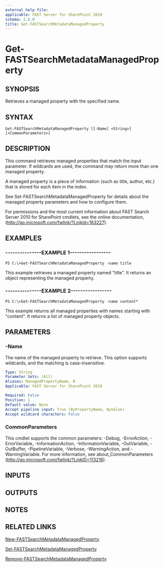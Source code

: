 ```yaml
---
external help file: 
applicable: FAST Server for SharePoint 2010
schema: 2.0.0
title: Get-FASTSearchMetadataManagedProperty
---
```


# Get-FASTSearchMetadataManagedProperty

## SYNOPSIS
Retrieves a managed property with the specified name.

## SYNTAX

```
Get-FASTSearchMetadataManagedProperty [[-Name] <String>] [<CommonParameters>]
```

## DESCRIPTION
This command retrieves managed properties that match the input parameter.
If wildcards are used, the command may return more than one managed property.

A managed property is a piece of information (such as title, author, etc.) that is stored for each item in the index.

See Set-FASTSearchMetadataManagedProperty for details about the managed property parameters and how to configure them.

For permissions and the most current information about FAST Search Server 2010 for SharePoint cmdlets, see the online documentation, (http://go.microsoft.com/fwlink/?LinkId=163227).

## EXAMPLES

### ---------------EXAMPLE 1-----------------
```
PS C:\>Get-FASTSearchMetadataManagedProperty -name title
```

This example retrieves a managed property named "title".
It returns an object representing the managed property.

### ---------------EXAMPLE 2-----------------
```
PS C:\>Get-FASTSearchMetadataManagedProperty -name content*
```

This example returns all managed properties with names starting with "content".
It returns a list of managed property objects.

## PARAMETERS

### -Name
The name of the managed property to retrieve.
This option supports wildcards, and the matching is case-insensitive.

```yaml
Type: String
Parameter Sets: (All)
Aliases: ManagedPropertyName, N
Applicable: FAST Server for SharePoint 2010

Required: False
Position: 1
Default value: None
Accept pipeline input: True (ByPropertyName, ByValue)
Accept wildcard characters: False
```

### CommonParameters
This cmdlet supports the common parameters: -Debug, -ErrorAction, -ErrorVariable, -InformationAction, -InformationVariable, -OutVariable, -OutBuffer, -PipelineVariable, -Verbose, -WarningAction, and -WarningVariable. For more information, see about_CommonParameters (http://go.microsoft.com/fwlink/?LinkID=113216).

## INPUTS

## OUTPUTS

## NOTES

## RELATED LINKS

[New-FASTSearchMetadataManagedProperty](New-FASTSearchMetadataManagedProperty.md)

[Set-FASTSearchMetadataManagedProperty](Set-FASTSearchMetadataManagedProperty.md)

[Remove-FASTSearchMetadataManagedProperty](Remove-FASTSearchMetadataManagedProperty.md)

